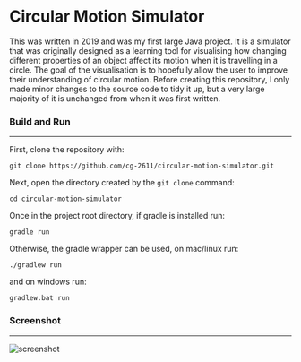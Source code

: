 # Circular Motion Simulator

This was written in 2019 and was my first large Java project. It is a simulator that was originally designed as a learning tool for visualising how changing different properties of an object affect its motion when it is travelling in a circle. The goal of the visualisation is to hopefully allow the user to improve their understanding of circular motion. Before creating this repository, I only made minor changes to the source code to tidy it up, but a very large majority of it is unchanged from when it was first written.

### Build and Run
---
First, clone the repository with:
```
git clone https://github.com/cg-2611/circular-motion-simulator.git
```
Next, open the directory created by the `git clone` command:
```
cd circular-motion-simulator
```
Once in the project root directory, if gradle is installed run:
```
gradle run
```
Otherwise, the gradle wrapper can be used, on mac/linux run:
```
./gradlew run
```
and on windows run:
```
gradlew.bat run
```

### Screenshot
---
![screenshot](https://imgur.com/a/n5WnYdE)

